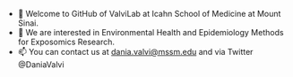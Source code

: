 - 👋 Welcome to GitHub of ValviLab at Icahn School of Medicine at Mount Sinai.
- 👀 We are interested in Environmental Health and Epidemiology Methods for Exposomics Research.
- 📫 You can contact us at dania.valvi@mssm.edu and via Twitter @DaniaValvi

<!---
DaniaValvi/DaniaValvi is a ✨ special ✨ repository because its `README.md` (this file) appears on your GitHub profile.
You can click the Preview link to take a look at your changes.
--->

